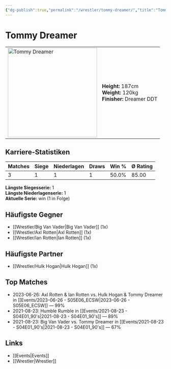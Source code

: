 ```yaml
---
{"dg-publish":true,"permalink":"/wrestler/tommy-dreamer/","title":"Tommy Dreamer","tags":["wrestler"],"noteIcon":""}
---
```



# Tommy Dreamer

<table>
        <tr>
        <td><img src="https://github.com/CptSpaulding1980/choke-slam-wrestling/releases/download/images/Tommy_Dreamer.png" width="280" alt="Tommy Dreamer"></td>
        <td>
        <b>Height:</b> 187cm<br>
        <b>Weight:</b> 120kg<br>
        <b>Finisher:</b> Dreamer DDT<br>
        </td>
        </tr>
        </table>
        
## Karriere-Statistiken

| Matches | Siege | Niederlagen | Draws | Win % | Ø Rating |
|---------|-------|-------------|-------|-------|-----------|
| 3 | 1 | 1 | 1 | 50.0% | 85.00 |

**Längste Siegesserie:** 1<br>**Längste Niederlagenserie:** 1<br>**Aktuelle Serie:** win (1 in Folge)


## Häufigste Gegner
- [[Wrestler/Big Van Vader\|Big Van Vader]] (1x)
- [[Wrestler/Axl Rotten\|Axl Rotten]] (1x)
- [[Wrestler/Ian Rotten\|Ian Rotten]] (1x)

## Häufigste Partner
- [[Wrestler/Hulk Hogan\|Hulk Hogan]] (1x)

## Top Matches
- 2023-06-26: Axl Rotten & Ian Rotten vs. Hulk Hogan & Tommy Dreamer in [[Events/2023-06-26 - S05E06_ECSW\|2023-06-26 - S05E06_ECSW]] — 99%
- 2021-08-23: Humble Rumble in [[Events/2021-08-23 - S04E01_90's\|2021-08-23 - S04E01_90's]] — 89%
- 2021-08-23: Big Van Vader vs. Tommy Dreamer in [[Events/2021-08-23 - S04E01_90's\|2021-08-23 - S04E01_90's]] — 67%

## Links
- [[Events\|Events]]
- [[Wrestler\|Wrestler]]
